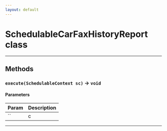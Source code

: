 ```yaml
---
layout: default
---
```

# SchedulableCarFaxHistoryReport class
---
## Methods
### `execute(SchedulableContext sc)` → `void`
#### Parameters
|Param|Description|
|-----|-----------|
|`` | c |

---
